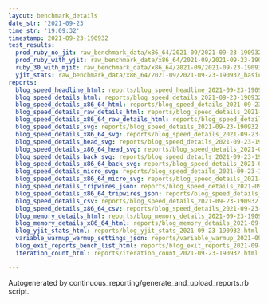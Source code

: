 ```yaml
---
layout: benchmark_details
date_str: '2021-09-23'
time_str: '19:09:32'
timestamp: 2021-09-23-190932
test_results:
  prod_ruby_no_jit: raw_benchmark_data/x86_64/2021-09/2021-09-23-190932_basic_benchmark_prod_ruby_no_jit.json
  prod_ruby_with_yjit: raw_benchmark_data/x86_64/2021-09/2021-09-23-190932_basic_benchmark_prod_ruby_with_yjit.json
  ruby_30_with_mjit: raw_benchmark_data/x86_64/2021-09/2021-09-23-190932_basic_benchmark_ruby_30_with_mjit.json
  yjit_stats: raw_benchmark_data/x86_64/2021-09/2021-09-23-190932_basic_benchmark_yjit_stats.json
reports:
  blog_speed_headline_html: reports/blog_speed_headline_2021-09-23-190932.html
  blog_speed_details_html: reports/blog_speed_details_2021-09-23-190932.html
  blog_speed_details_x86_64_html: reports/blog_speed_details_2021-09-23-190932.x86_64.html
  blog_speed_details_raw_details_html: reports/blog_speed_details_2021-09-23-190932.raw_details.html
  blog_speed_details_x86_64_raw_details_html: reports/blog_speed_details_2021-09-23-190932.x86_64.raw_details.html
  blog_speed_details_svg: reports/blog_speed_details_2021-09-23-190932.svg
  blog_speed_details_x86_64_svg: reports/blog_speed_details_2021-09-23-190932.x86_64.svg
  blog_speed_details_head_svg: reports/blog_speed_details_2021-09-23-190932.head.svg
  blog_speed_details_x86_64_head_svg: reports/blog_speed_details_2021-09-23-190932.x86_64.head.svg
  blog_speed_details_back_svg: reports/blog_speed_details_2021-09-23-190932.back.svg
  blog_speed_details_x86_64_back_svg: reports/blog_speed_details_2021-09-23-190932.x86_64.back.svg
  blog_speed_details_micro_svg: reports/blog_speed_details_2021-09-23-190932.micro.svg
  blog_speed_details_x86_64_micro_svg: reports/blog_speed_details_2021-09-23-190932.x86_64.micro.svg
  blog_speed_details_tripwires_json: reports/blog_speed_details_2021-09-23-190932.tripwires.json
  blog_speed_details_x86_64_tripwires_json: reports/blog_speed_details_2021-09-23-190932.x86_64.tripwires.json
  blog_speed_details_csv: reports/blog_speed_details_2021-09-23-190932.csv
  blog_speed_details_x86_64_csv: reports/blog_speed_details_2021-09-23-190932.x86_64.csv
  blog_memory_details_html: reports/blog_memory_details_2021-09-23-190932.html
  blog_memory_details_x86_64_html: reports/blog_memory_details_2021-09-23-190932.x86_64.html
  blog_yjit_stats_html: reports/blog_yjit_stats_2021-09-23-190932.html
  variable_warmup_warmup_settings_json: reports/variable_warmup_2021-09-23-190932.warmup_settings.json
  blog_exit_reports_bench_list_html: reports/blog_exit_reports_2021-09-23-190932.bench_list.html
  iteration_count_html: reports/iteration_count_2021-09-23-190932.html

---
```

Autogenerated by continuous_reporting/generate_and_upload_reports.rb script.
